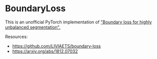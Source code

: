 # BoundaryLoss
This is an unofficial PyTorch implementation of ["Boundary loss for highly unbalanced segmentation".](https://arxiv.org/abs/1812.07032)

Resources:
- https://github.com/LIVIAETS/boundary-loss
- https://arxiv.org/abs/1812.07032
